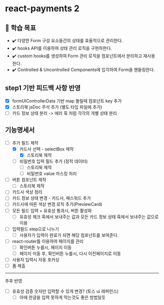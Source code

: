 # react-payments 2

## 📍 학습 목표

- ✔️ 다양한 Form 구성 요소들간의 상태를 효율적으로 관리한다.
- ✔️ hooks API를 이용하여 상태 관리 로직을 구현하한다.
- ✔️ custom hooks를 생성하여 Form 관리 로직을 컴포넌트에서 분리하고 재사용한다.
- ✔️ Controlled & Uncontrolled Components에 입각하여 Form을 핸들링한다.

## step1 기반 피드백 사항 반영

- [x] formUIControllerData 기반 map 돌릴때 컴포넌트 key 추가
- [x] 스토리북 jsDoc 주석 추가 (별도 타입 파일에 추가)
- [ ] 카드 정보 상태 분리 -> 에러 훅 처럼 각각의 개별 상태 분리

## 기능명세서

- [ ] 추가 필드 제작
  - [x] 카드사 선택 - selectBox 제작
    - [x] 스토리북 제작
  - [ ] 비밀번호 입력 필드 추가 (정적 데이터)
    - [ ] 스토리북 제작
    - [ ] 비밀번호 value 마스킹 처리
- [ ] 버튼 컴포넌트 제작
  - [ ] 스토리북 제작
- [ ] 카드사 색상 정리
- [ ] 카드 정보 상태 변경 - 카드사, 패스워드 추가
- [ ] 카드사에 따른 색상 변경 로직 추가(PreviewCard)
- [ ] 모든 필드 입력 + 유효성 통과시, 버튼 활성화
  - [ ] 유효성 체크 훅에서 보내주는 값과 모든 카드 정보 상태 훅에서 보내주는 값으로 이용
- [ ] 입력필드 step으로 나누기
  - [ ] 사용자가 입력이 완료가 되면 해당 컴포넌트를 보여준다.
- [ ] react-router를 이용하여 페이지를 관리
  - [ ] 확인버튼 누를시, 페이지 이동
  - [ ] 페이지 이동 후, 확인버튼 누를시, 다시 이전페이지로 이동
- [ ] 사용자 입력시 자동 포커싱
- [ ] 폼 제출

---

추후 반영

- [ ] 유효성 검증 숫자만 입력할 수 있게 변경? (토스 ui 레퍼런스)
  - [ ] 아에 한글을 입력 못하게 막는것도 좋은 방법일듯
